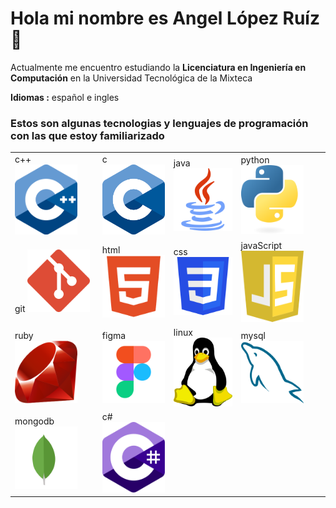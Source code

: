 # Hola mi nombre es Angel López Ruíz 👋

<!--
**angel-lr/angel-lr** is a ✨ _special_ ✨ repository because its `README.md` (this file) appears on your GitHub profile.

Here are some ideas to get you started:

- 🔭 I’m currently working on ...
- 🌱 I’m currently learning ...
- 👯 I’m looking to collaborate on ...
- 🤔 I’m looking for help with ...
- 💬 Ask me about ...
- 📫 How to reach me: ...
- 😄 Pronouns: ...
- ⚡ Fun fact: ...
-->

Actualmente me encuentro estudiando la **Licenciatura en Ingeniería en Computación** en la Universidad Tecnológica de la Mixteca


**Idiomas :** español e ingles

### Estos son algunas tecnologias y lenguajes de programación con las que estoy familiarizado 

<table>
<tr>
<td>      
 c++

 <img src="images/c++.png" width="100"> 
</td>
<td>      
 c

 <img src="images/c.png" width="100"> 
</td>
<td>      
 java

 <img src="images/java.png" width="100" height="100"> 
</td>
<td>      
 python

 <img src="images/python.png" width="100"> 
</td>
</tr>
<tr>
<td>      
 git

 <img src="images/git.png" width="100"> 
</td>
<td>      
 html

 <img src="images/html.webp" width="100"> 
</td>
<td>      
 css

 <img src="images/css.svg" width="100"> 
</td>
<td>      
 javaScript

 <img src="images/javascript.svg" width="100"> 
</td>
</tr>
<tr>
<td>      
 ruby

 <img src="images/ruby.png" width="100"> 
</td>
<td>      
 figma

 <img src="images/figma.webp" width="100"> 
</td>
<td>      
 linux

 <img src="images/linux.webp" width="100"> 
</td>
<td> 
 mysql

 <img src="images/mysql.webp" width="100"> 
</td>
</tr>
<tr>
<td>
 mongodb

 <img src="images/mongodb.svg" width="100"> 
</td>
<td>
 c#

 <img src="images/csharp.png" width="100"> 
</td>
</tr>

</table>
